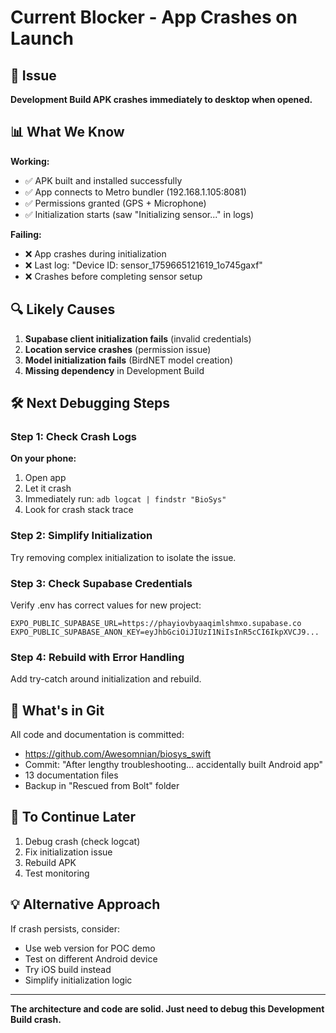 # Current Blocker - App Crashes on Launch

## 🚨 Issue

**Development Build APK crashes immediately to desktop when opened.**

## 📊 What We Know

**Working:**
- ✅ APK built and installed successfully
- ✅ App connects to Metro bundler (192.168.1.105:8081)
- ✅ Permissions granted (GPS + Microphone)
- ✅ Initialization starts (saw "Initializing sensor..." in logs)

**Failing:**
- ❌ App crashes during initialization
- ❌ Last log: "Device ID: sensor_1759665121619_1o745gaxf"
- ❌ Crashes before completing sensor setup

## 🔍 Likely Causes

1. **Supabase client initialization fails** (invalid credentials)
2. **Location service crashes** (permission issue)
3. **Model initialization fails** (BirdNET model creation)
4. **Missing dependency** in Development Build

## 🛠️ Next Debugging Steps

### Step 1: Check Crash Logs

**On your phone:**
1. Open app
2. Let it crash
3. Immediately run: `adb logcat | findstr "BioSys"`
4. Look for crash stack trace

### Step 2: Simplify Initialization

Try removing complex initialization to isolate the issue.

### Step 3: Check Supabase Credentials

Verify .env has correct values for new project:
```
EXPO_PUBLIC_SUPABASE_URL=https://phayiovbyaaqimlshmxo.supabase.co
EXPO_PUBLIC_SUPABASE_ANON_KEY=eyJhbGciOiJIUzI1NiIsInR5cCI6IkpXVCJ9...
```

### Step 4: Rebuild with Error Handling

Add try-catch around initialization and rebuild.

## 📝 What's in Git

All code and documentation is committed:
- https://github.com/Awesomnian/biosys_swift
- Commit: "After lengthy troubleshooting... accidentally built Android app"
- 13 documentation files
- Backup in "Rescued from Bolt" folder

## 🎯 To Continue Later

1. Debug crash (check logcat)
2. Fix initialization issue
3. Rebuild APK
4. Test monitoring

## 💡 Alternative Approach

If crash persists, consider:
- Use web version for POC demo
- Test on different Android device
- Try iOS build instead
- Simplify initialization logic

---

**The architecture and code are solid. Just need to debug this Development Build crash.**